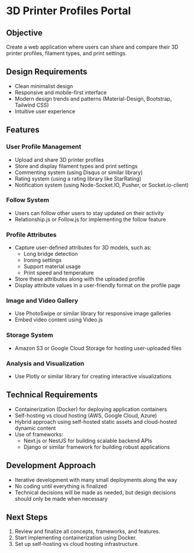 # 3D Printer Profiles Portal

## Objective
Create a web application where users can share and compare their 3D printer profiles, filament types, and print settings.

## Design Requirements

* Clean minimalist design
* Responsive and mobile-first interface
* Modern design trends and patterns (Material-Design, Bootstrap, Tailwind CSS)
* Intuitive user experience

## Features

### User Profile Management

* Upload and share 3D printer profiles
* Store and display filament types and print settings
* Commenting system (using Disqus or similar library)
* Rating system (using a rating library like StarRating)
* Notification system (using Node-Socket.IO, Pusher, or Socket.io-client)

### Follow System

* Users can follow other users to stay updated on their activity
* Relationship.js or Follow.js for implementing the follow feature

### Profile Attributes

* Capture user-defined attributes for 3D models, such as:
    + Long bridge detection
    + Ironing settings
    + Support material usage
    + Print speed and temperature
* Store these attributes along with the uploaded profile
* Display attribute values in a user-friendly format on the profile page

### Image and Video Gallery

* Use PhotoSwipe or similar library for responsive image galleries
* Embed video content using Video.js

### Storage System

* Amazon S3 or Google Cloud Storage for hosting user-uploaded files

### Analysis and Visualization

* Use Plotly or similar library for creating interactive visualizations

## Technical Requirements

* Containerization (Docker) for deploying application containers
* Self-hosting vs cloud hosting (AWS, Google Cloud, Azure)
* Hybrid approach using self-hosted static assets and cloud-hosted dynamic content
* Use of frameworks:
    + Next.js or NestJS for building scalable backend APIs
    + Django or similar framework for building robust applications

## Development Approach

* Iterative development with many small deployments along the way
* No coding until everything is finalized
* Technical decisions will be made as needed, but design decisions should only be made when necessary

## Next Steps

1. Review and finalize all concepts, frameworks, and features.
2. Start implementing containerization using Docker.
3. Set up self-hosting vs cloud hosting infrastructure.
